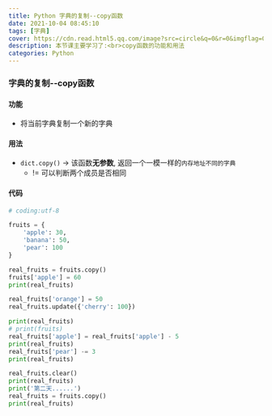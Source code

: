 ```yaml
---
title: Python 字典的复制--copy函数
date: 2021-10-04 08:45:10
tags: [字典]
cover: https://cdn.read.html5.qq.com/image?src=circle&q=0&r=0&imgflag=0&cdn_cache=1800&w=0&h=0&imageUrl=https://learnonly-7.oss-cn-qingdao.aliyuncs.com/2021-10-3/5.png
description: 本节课主要学习了:<br>copy函数的功能和用法
categories: Python
---
```


### 字典的复制--copy函数

#### 功能

- 将当前字典复制一个新的字典

#### 用法

- `dict.copy()`  -> 该函数**无参数**, 返回一个一模一样的`内存地址不同的字典`
  - != 可以判断两个成员是否相同

#### 代码

```python
# coding:utf-8

fruits = {
    'apple': 30,
    'banana': 50,
    'pear': 100
}

real_fruits = fruits.copy()
fruits['apple'] = 60
print(real_fruits)

real_fruits['orange'] = 50
real_fruits.update({'cherry': 100})

print(real_fruits)
# print(fruits)
real_fruits['apple'] = real_fruits['apple'] - 5
print(real_fruits)
real_fruits['pear'] -= 3
print(real_fruits)

real_fruits.clear()
print(real_fruits)
print('第二天......')
real_fruits = fruits.copy()
print(real_fruits)

```
